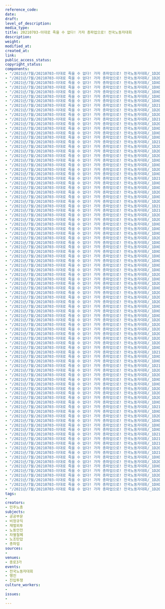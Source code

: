 ```yaml
---
reference_code: 
date: 
draft: 
level_of_description: 
media_type: 
title: 20210703-이대로 죽을 수 없다! 가자 총파업으로! 전국노동자대회
description: 
weight: 
modified_at: 
created_at: 
link: 
public_access_status: 
copyright_status: 
components:
- "/2021년/7월/20210703-이대로 죽을 수 없다! 가자 총파업으로! 전국노동자대회/_1D20165.jpg"
- "/2021년/7월/20210703-이대로 죽을 수 없다! 가자 총파업으로! 전국노동자대회/_1D20781.jpg"
- "/2021년/7월/20210703-이대로 죽을 수 없다! 가자 총파업으로! 전국노동자대회/_1DX0397.jpg"
- "/2021년/7월/20210703-이대로 죽을 수 없다! 가자 총파업으로! 전국노동자대회/_1DX0712.jpg"
- "/2021년/7월/20210703-이대로 죽을 수 없다! 가자 총파업으로! 전국노동자대회/_1DX0701.jpg"
- "/2021년/7월/20210703-이대로 죽을 수 없다! 가자 총파업으로! 전국노동자대회/_1DX0479.jpg"
- "/2021년/7월/20210703-이대로 죽을 수 없다! 가자 총파업으로! 전국노동자대회/_1DX0734.jpg"
- "/2021년/7월/20210703-이대로 죽을 수 없다! 가자 총파업으로! 전국노동자대회/_1D21389.jpg"
- "/2021년/7월/20210703-이대로 죽을 수 없다! 가자 총파업으로! 전국노동자대회/_1D20380.jpg"
- "/2021년/7월/20210703-이대로 죽을 수 없다! 가자 총파업으로! 전국노동자대회/_1D20348.jpg"
- "/2021년/7월/20210703-이대로 죽을 수 없다! 가자 총파업으로! 전국노동자대회/_1D21619.jpg"
- "/2021년/7월/20210703-이대로 죽을 수 없다! 가자 총파업으로! 전국노동자대회/_1D20411.jpg"
- "/2021년/7월/20210703-이대로 죽을 수 없다! 가자 총파업으로! 전국노동자대회/_1DX0654.jpg"
- "/2021년/7월/20210703-이대로 죽을 수 없다! 가자 총파업으로! 전국노동자대회/_1DX0835.jpg"
- "/2021년/7월/20210703-이대로 죽을 수 없다! 가자 총파업으로! 전국노동자대회/_1DX0317.jpg"
- "/2021년/7월/20210703-이대로 죽을 수 없다! 가자 총파업으로! 전국노동자대회/_1D21380.jpg"
- "/2021년/7월/20210703-이대로 죽을 수 없다! 가자 총파업으로! 전국노동자대회/_1D20391.jpg"
- "/2021년/7월/20210703-이대로 죽을 수 없다! 가자 총파업으로! 전국노동자대회/_1D20067.jpg"
- "/2021년/7월/20210703-이대로 죽을 수 없다! 가자 총파업으로! 전국노동자대회/_1D20459.jpg"
- "/2021년/7월/20210703-이대로 죽을 수 없다! 가자 총파업으로! 전국노동자대회/_1DX0519.jpg"
- "/2021년/7월/20210703-이대로 죽을 수 없다! 가자 총파업으로! 전국노동자대회/_1DX0530.jpg"
- "/2021년/7월/20210703-이대로 죽을 수 없다! 가자 총파업으로! 전국노동자대회/_1D20568.jpg"
- "/2021년/7월/20210703-이대로 죽을 수 없다! 가자 총파업으로! 전국노동자대회/_1DX0616.jpg"
- "/2021년/7월/20210703-이대로 죽을 수 없다! 가자 총파업으로! 전국노동자대회/_1D21105.jpg"
- "/2021년/7월/20210703-이대로 죽을 수 없다! 가자 총파업으로! 전국노동자대회/_1DX0462.jpg"
- "/2021년/7월/20210703-이대로 죽을 수 없다! 가자 총파업으로! 전국노동자대회/_1DX0666.jpg"
- "/2021년/7월/20210703-이대로 죽을 수 없다! 가자 총파업으로! 전국노동자대회/_1D20827.jpg"
- "/2021년/7월/20210703-이대로 죽을 수 없다! 가자 총파업으로! 전국노동자대회/_1DX0874.jpg"
- "/2021년/7월/20210703-이대로 죽을 수 없다! 가자 총파업으로! 전국노동자대회/_1D20538.jpg"
- "/2021년/7월/20210703-이대로 죽을 수 없다! 가자 총파업으로! 전국노동자대회/_1D21253.jpg"
- "/2021년/7월/20210703-이대로 죽을 수 없다! 가자 총파업으로! 전국노동자대회/_1D21270.jpg"
- "/2021년/7월/20210703-이대로 죽을 수 없다! 가자 총파업으로! 전국노동자대회/_1D20503.jpg"
- "/2021년/7월/20210703-이대로 죽을 수 없다! 가자 총파업으로! 전국노동자대회/_1D20818.jpg"
- "/2021년/7월/20210703-이대로 죽을 수 없다! 가자 총파업으로! 전국노동자대회/_1DX0522.jpg"
- "/2021년/7월/20210703-이대로 죽을 수 없다! 가자 총파업으로! 전국노동자대회/_1DX0905.jpg"
- "/2021년/7월/20210703-이대로 죽을 수 없다! 가자 총파업으로! 전국노동자대회/_1DX0896.jpg"
- "/2021년/7월/20210703-이대로 죽을 수 없다! 가자 총파업으로! 전국노동자대회/_1D20468.jpg"
- "/2021년/7월/20210703-이대로 죽을 수 없다! 가자 총파업으로! 전국노동자대회/_1DX0372.jpg"
- "/2021년/7월/20210703-이대로 죽을 수 없다! 가자 총파업으로! 전국노동자대회/_1DX0546.jpg"
- "/2021년/7월/20210703-이대로 죽을 수 없다! 가자 총파업으로! 전국노동자대회/_1DX0663.jpg"
- "/2021년/7월/20210703-이대로 죽을 수 없다! 가자 총파업으로! 전국노동자대회/_1DX0586.jpg"
- "/2021년/7월/20210703-이대로 죽을 수 없다! 가자 총파업으로! 전국노동자대회/_1DX0631.jpg"
- "/2021년/7월/20210703-이대로 죽을 수 없다! 가자 총파업으로! 전국노동자대회/_1DX0096.jpg"
- "/2021년/7월/20210703-이대로 죽을 수 없다! 가자 총파업으로! 전국노동자대회/_1DX0458.jpg"
- "/2021년/7월/20210703-이대로 죽을 수 없다! 가자 총파업으로! 전국노동자대회/_1D20071.jpg"
- "/2021년/7월/20210703-이대로 죽을 수 없다! 가자 총파업으로! 전국노동자대회/_1DX0214.jpg"
- "/2021년/7월/20210703-이대로 죽을 수 없다! 가자 총파업으로! 전국노동자대회/_1D20595.jpg"
- "/2021년/7월/20210703-이대로 죽을 수 없다! 가자 총파업으로! 전국노동자대회/_1DX0732.jpg"
- "/2021년/7월/20210703-이대로 죽을 수 없다! 가자 총파업으로! 전국노동자대회/_1D20026.jpg"
- "/2021년/7월/20210703-이대로 죽을 수 없다! 가자 총파업으로! 전국노동자대회/_1D20509.jpg"
- "/2021년/7월/20210703-이대로 죽을 수 없다! 가자 총파업으로! 전국노동자대회/_1D20471.jpg"
- "/2021년/7월/20210703-이대로 죽을 수 없다! 가자 총파업으로! 전국노동자대회/_1DX0718.jpg"
- "/2021년/7월/20210703-이대로 죽을 수 없다! 가자 총파업으로! 전국노동자대회/_1DX0596.jpg"
- "/2021년/7월/20210703-이대로 죽을 수 없다! 가자 총파업으로! 전국노동자대회/_1DX0670.jpg"
- "/2021년/7월/20210703-이대로 죽을 수 없다! 가자 총파업으로! 전국노동자대회/_1D20746.jpg"
- "/2021년/7월/20210703-이대로 죽을 수 없다! 가자 총파업으로! 전국노동자대회/_1D20172.jpg"
- "/2021년/7월/20210703-이대로 죽을 수 없다! 가자 총파업으로! 전국노동자대회/_1D20488.jpg"
- "/2021년/7월/20210703-이대로 죽을 수 없다! 가자 총파업으로! 전국노동자대회/_1D20008.jpg"
- "/2021년/7월/20210703-이대로 죽을 수 없다! 가자 총파업으로! 전국노동자대회/_1D20355.jpg"
- "/2021년/7월/20210703-이대로 죽을 수 없다! 가자 총파업으로! 전국노동자대회/_1D20557.jpg"
- "/2021년/7월/20210703-이대로 죽을 수 없다! 가자 총파업으로! 전국노동자대회/_1DX0507.jpg"
- "/2021년/7월/20210703-이대로 죽을 수 없다! 가자 총파업으로! 전국노동자대회/_1D21033.jpg"
- "/2021년/7월/20210703-이대로 죽을 수 없다! 가자 총파업으로! 전국노동자대회/_1DX0587.jpg"
- "/2021년/7월/20210703-이대로 죽을 수 없다! 가자 총파업으로! 전국노동자대회/_1DX0367.jpg"
- "/2021년/7월/20210703-이대로 죽을 수 없다! 가자 총파업으로! 전국노동자대회/_1D21277.jpg"
- "/2021년/7월/20210703-이대로 죽을 수 없다! 가자 총파업으로! 전국노동자대회/_1D20552.jpg"
- "/2021년/7월/20210703-이대로 죽을 수 없다! 가자 총파업으로! 전국노동자대회/_1D20187.jpg"
- "/2021년/7월/20210703-이대로 죽을 수 없다! 가자 총파업으로! 전국노동자대회/_1DX0591.jpg"
- "/2021년/7월/20210703-이대로 죽을 수 없다! 가자 총파업으로! 전국노동자대회/_1DX0499.jpg"
- "/2021년/7월/20210703-이대로 죽을 수 없다! 가자 총파업으로! 전국노동자대회/_1D20455.jpg"
- "/2021년/7월/20210703-이대로 죽을 수 없다! 가자 총파업으로! 전국노동자대회/_1D20850.jpg"
- "/2021년/7월/20210703-이대로 죽을 수 없다! 가자 총파업으로! 전국노동자대회/_1D20561.jpg"
- "/2021년/7월/20210703-이대로 죽을 수 없다! 가자 총파업으로! 전국노동자대회/_1DX0847.jpg"
- "/2021년/7월/20210703-이대로 죽을 수 없다! 가자 총파업으로! 전국노동자대회/_1D21303.jpg"
- "/2021년/7월/20210703-이대로 죽을 수 없다! 가자 총파업으로! 전국노동자대회/_1DX0539.jpg"
- "/2021년/7월/20210703-이대로 죽을 수 없다! 가자 총파업으로! 전국노동자대회/_1D20293.jpg"
- "/2021년/7월/20210703-이대로 죽을 수 없다! 가자 총파업으로! 전국노동자대회/_1DX0247.jpg"
- "/2021년/7월/20210703-이대로 죽을 수 없다! 가자 총파업으로! 전국노동자대회/_1DX0426.jpg"
- "/2021년/7월/20210703-이대로 죽을 수 없다! 가자 총파업으로! 전국노동자대회/_1DX0567.jpg"
- "/2021년/7월/20210703-이대로 죽을 수 없다! 가자 총파업으로! 전국노동자대회/_1D21402.jpg"
- "/2021년/7월/20210703-이대로 죽을 수 없다! 가자 총파업으로! 전국노동자대회/_1D21274.jpg"
- "/2021년/7월/20210703-이대로 죽을 수 없다! 가자 총파업으로! 전국노동자대회/_1D21569.jpg"
- "/2021년/7월/20210703-이대로 죽을 수 없다! 가자 총파업으로! 전국노동자대회/_1D20363.jpg"
- "/2021년/7월/20210703-이대로 죽을 수 없다! 가자 총파업으로! 전국노동자대회/_1D21391.jpg"
- "/2021년/7월/20210703-이대로 죽을 수 없다! 가자 총파업으로! 전국노동자대회/_1DX0413.jpg"
- "/2021년/7월/20210703-이대로 죽을 수 없다! 가자 총파업으로! 전국노동자대회/_1D20548.jpg"
- "/2021년/7월/20210703-이대로 죽을 수 없다! 가자 총파업으로! 전국노동자대회/_1DX0489.jpg"
- "/2021년/7월/20210703-이대로 죽을 수 없다! 가자 총파업으로! 전국노동자대회/_1D20020.jpg"
- "/2021년/7월/20210703-이대로 죽을 수 없다! 가자 총파업으로! 전국노동자대회/_1D20220.jpg"
- "/2021년/7월/20210703-이대로 죽을 수 없다! 가자 총파업으로! 전국노동자대회/_1D20489.jpg"
- "/2021년/7월/20210703-이대로 죽을 수 없다! 가자 총파업으로! 전국노동자대회/_1DX0104.jpg"
- "/2021년/7월/20210703-이대로 죽을 수 없다! 가자 총파업으로! 전국노동자대회/_1D20285.jpg"
tags:
- 
creators:
- 민주노총
subjects:
- 공공부문
- 비정규직
- 재벌외투
- 노동안전
- 차별철폐
- 노조탄압
- 총파업
sources:
- 
venues:
- 종로3가
events:
- 전국노동자대회
- 행진
- 진입투쟁
culture_workers:
- 
issues:
- 
---
```

